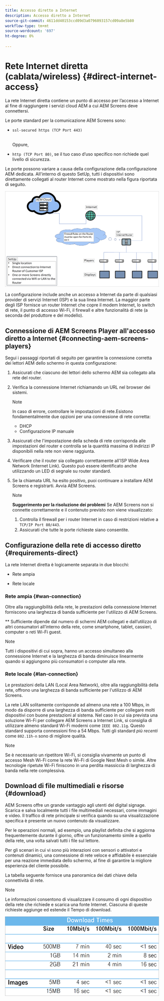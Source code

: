 ```yaml
---
title: Accesso diretto a Internet
description: Accesso diretto a Internet
source-git-commit: 4611dd40153ccd09d3a0796093157cd09a8e5b80
workflow-type: tm+mt
source-wordcount: '697'
ht-degree: 0%

---
```



# Rete Internet diretta (cablata/wireless) {#direct-internet-access}

La rete Internet diretta contiene un punto di accesso per l’accesso a Internet al fine di raggiungere i servizi cloud AEM a cui AEM Screens deve connettersi.

Le porte standard per la comunicazione AEM Screens sono:
* `ssl-secured https (TCP Port 443)`

   <br>Oppure,</br>

* `http (TCP Port 80)`, se il tuo caso d’uso specifico non richiede quel livello di sicurezza.

Le porte possono variare a causa della configurazione della configurazione AEM dedicata. All&#39;interno di questo SetUp, tutti i dispositivi sono direttamente collegati al router Internet come mostrato nella figura riportata di seguito.

![](/help/assets/direct-access-2.png)

La configurazione include anche un accesso a Internet da parte di qualsiasi provider di servizi Internet (ISP) e la sua linea Internet. La maggior parte degli ISP fornisce un router Internet che copre il modem Internet, lo switch di rete, il punto di accesso Wi-Fi, il firewall e altre funzionalità di rete (a seconda del produttore e del modello).

## Connessione di AEM Screens Player all&#39;accesso diretto a Internet {#connecting-aem-screens-players}

Segui i passaggi riportati di seguito per garantire la connessione corretta dei lettori AEM dello schermo in questa configurazione:

1. Assicurati che ciascuno dei lettori dello schermo AEM sia collegato alla rete del router.
1. Verifica la connessione Internet richiamando un URL nel browser dei sistemi.

   >[!NOTE]
   >In caso di errore, controllare le impostazioni di rete.Esistono fondamentalmente due opzioni per una connessione di rete corretta:
   >* DHCP
   >* Configurazione IP manuale


1. Assicurati che l&#39;impostazione della scheda di rete corrisponda alle impostazioni del router e controlla se la quantità massima di indirizzi IP disponibili nella rete non viene raggiunta.

1. Verificare che il router sia collegato correttamente all&#39;ISP Wide Area Network (Internet Link). Questo può essere identificato anche utilizzando un LED di segnale su router standard.
1. Se la chiamata URL ha esito positivo, puoi continuare a installare AEM Screens e registrarti. Avvia AEM Screens.

   >[!NOTE]
   >**Suggerimento per la risoluzione dei problemi**
   >Se AEM Screens non si connette correttamente e il contenuto previsto non viene visualizzato:
   >
   >1. Controlla il firewall per i router Internet in caso di restrizioni relative a `TCP/IP Port 80/443`.
   >1. Assicurati che tutte le porte richieste siano consentite.


## Configurazione della rete di accesso diretto {#requirements-direct}

La rete Internet diretta è logicamente separata in due blocchi:

* Rete ampia

* Rete locale

### Rete ampia {#wan-connection}

Oltre alla raggiungibilità della rete, le prestazioni della connessione Internet forniscono una larghezza di banda sufficiente per l&#39;utilizzo di AEM Screens.

** Sufficiente dipende dal numero di schermi AEM collegati e dall’utilizzo di altri consumatori all’interno della rete, come smartphone, tablet, cassieri, computer o reti Wi-Fi guest.

>[!NOTE]
>
>Tutti i dispositivi di cui sopra, hanno un accesso simultaneo alla connessione Internet e la larghezza di banda diminuisce linearmente quando si aggiungono più consumatori o computer alla rete.

### Rete locale {#lan-connection}

Le prestazioni della LAN (Local Area Network), oltre alla raggiungibilità della rete, offrono una larghezza di banda sufficiente per l&#39;utilizzo di AEM Screens.

La rete LAN solitamente corrisponde ad almeno una rete a 100 Mbps, in modo da disporre di una larghezza di banda sufficiente per collegare molti dispositivi con buone prestazioni al sistema.
Nel caso in cui sia prevista una soluzione Wi-Fi per collegare AEM Screens a Internet Link, si consiglia di utilizzare almeno standard Wi-Fi moderni come `IEEE 802.11g`. Questo standard supporta connessioni fino a 54 Mbps. Tutti gli standard *più recenti* come `802.11h-n` sono di migliore qualità.

>[!NOTE]
>
>Se è necessario un ripetitore Wi-Fi, si consiglia vivamente un punto di accesso Mesh Wi-Fi come la rete Wi-Fi di Google Nest Mesh o simile. Altre tecnologie ripetute Wi-Fi finiscono in una perdita massiccia di larghezza di banda nella rete complessiva.

## Download di file multimediali e risorse {#download}

AEM Screens offre un grande vantaggio agli utenti del digital signage. Scarica e salva localmente tutti i file multimediali necessari, come immagini e video. Il traffico di rete principale si verifica quando su una visualizzazione specifica è presente un nuovo contenuto da visualizzare.

Per le operazioni normali, ad esempio, una playlist definita che si aggiorna frequentemente durante il giorno, offre un funzionamento simile a quello della rete, una volta salvati tutti i file sul lettore.

Per gli scenari in cui vi sono più interazioni con sensori o attivatori e contenuti dinamici, una connessione di rete veloce e affidabile è essenziale per una reazione immediata dello schermo, al fine di garantire la migliore esperienza del cliente possibile.

La tabella seguente fornisce una panoramica dei dati chiave della connettività di rete.

>[!NOTE]
>
>Le informazioni consentono di visualizzare il consumo di ogni dispositivo della rete che richiede e scarica una fonte Internet. Ciascuna di queste richieste aggiunge ed estende il Tempo di download.

![](/help/assets/download-times-direct.png)

